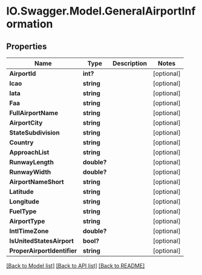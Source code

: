 # IO.Swagger.Model.GeneralAirportInformation
## Properties

Name | Type | Description | Notes
------------ | ------------- | ------------- | -------------
**AirportId** | **int?** |  | [optional] 
**Icao** | **string** |  | [optional] 
**Iata** | **string** |  | [optional] 
**Faa** | **string** |  | [optional] 
**FullAirportName** | **string** |  | [optional] 
**AirportCity** | **string** |  | [optional] 
**StateSubdivision** | **string** |  | [optional] 
**Country** | **string** |  | [optional] 
**ApproachList** | **string** |  | [optional] 
**RunwayLength** | **double?** |  | [optional] 
**RunwayWidth** | **double?** |  | [optional] 
**AirportNameShort** | **string** |  | [optional] 
**Latitude** | **string** |  | [optional] 
**Longitude** | **string** |  | [optional] 
**FuelType** | **string** |  | [optional] 
**AirportType** | **string** |  | [optional] 
**IntlTimeZone** | **double?** |  | [optional] 
**IsUnitedStatesAirport** | **bool?** |  | [optional] 
**ProperAirportIdentifier** | **string** |  | [optional] 

[[Back to Model list]](../README.md#documentation-for-models) [[Back to API list]](../README.md#documentation-for-api-endpoints) [[Back to README]](../README.md)

